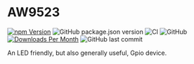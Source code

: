 # AW9523

[![npm Version](http://img.shields.io/npm/v/@johntalton/aw9523.svg)](https://www.npmjs.com/package/@johntalton/aw9523)
![GitHub package.json version](https://img.shields.io/github/package-json/v/johntalton/aw9523)
![CI](https://github.com/johntalton/aw9523/workflows/CI/badge.svg)
![GitHub](https://img.shields.io/github/license/johntalton/aw9523)
[![Downloads Per Month](http://img.shields.io/npm/dm/@johntalton/aw9523.svg)](https://www.npmjs.com/package/@johntalton/aw9523)
![GitHub last commit](https://img.shields.io/github/last-commit/johntalton/aw9523)

An LED friendly, but also generally useful, Gpio device.